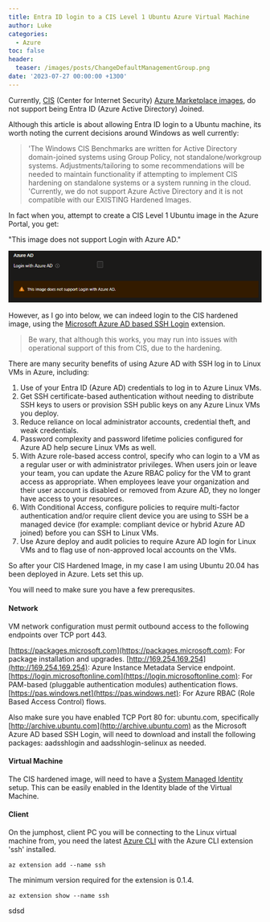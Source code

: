 ```yaml
---
title: Entra ID login to a CIS Level 1 Ubuntu Azure Virtual Machine
author: Luke
categories:
  - Azure
toc: false
header:
  teaser: /images/posts/ChangeDefaultManagementGroup.png
date: '2023-07-27 00:00:00 +1300'
---
```


Currently, [CIS](https://www.cisecurity.org/) (Center for Internet Security) [Azure Marketplace images](https://azuremarketplace.microsoft.com/en-us/marketplace/apps?search=CIS&page=1?WT.mc_id=AZ-MVP-5004796), do not support being Entra ID (Azure Active Directory) Joined.

Although this article is about allowing Entra ID login to a Ubuntu machine, its worth noting the current decisions around Windows as well currently:

>'The Windows CIS Benchmarks are written for Active Directory domain-joined systems using Group Policy, not standalone/workgroup systems. Adjustments/tailoring to some recommendations will be needed to maintain functionality if attempting to implement CIS hardening on standalone systems or a system running in the cloud.
>'Currently, we do not support Azure Active Directory and it is not compatible with our EXISTING Hardened Images.

In fact when you, attempt to create a CIS Level 1 Ubuntu image in the Azure Portal, you get:

"This image does not support Login with Azure AD."

![CIS Image does not support Login with Azure AD](/images/posts/AzurePortal_CIS_Level1_Ubuntu_NoEntraIDLogin.png)

However, as I go into below, we can indeed login to the CIS hardened image, using the [Microsoft Azure AD based SSH Login](https://learn.microsoft.com/en-us/azure/active-directory/devices/howto-vm-sign-in-azure-ad-linux?WT.mc_id=AZ-MVP-5004796) extension.

> Be wary, that although this works, you may run into issues with operational support of this from CIS, due to the hardening.

There are many security benefits of using Azure AD with SSH log in to Linux VMs in Azure, including:

1. Use of your Entra ID (Azure AD) credentials to log in to Azure Linux VMs.
1. Get SSH certificate-based authentication without needing to distribute SSH keys to users or provision SSH public keys on any Azure Linux VMs you deploy.
1. Reduce reliance on local administrator accounts, credential theft, and weak credentials.
1. Password complexity and password lifetime policies configured for Azure AD help secure Linux VMs as well.
1. With Azure role-based access control, specify who can login to a VM as a regular user or with administrator privileges. When users join or leave your team, you can update the Azure RBAC policy for the VM to grant access as appropriate. When employees leave your organization and their user account is disabled or removed from Azure AD, they no longer have access to your resources.
1. With Conditional Access, configure policies to require multi-factor authentication and/or require client device you are using to SSH be a managed device (for example: compliant device or hybrid Azure AD joined) before you can SSH to Linux VMs.
1. Use Azure deploy and audit policies to require Azure AD login for Linux VMs and to flag use of non-approved local accounts on the VMs.

So after your CIS Hardened Image, in my case I am using Ubuntu 20.04 has been deployed in Azure. Lets set this up.

You will need to make sure you have a few prerequsites.

#### Network

VM network configuration must permit outbound access to the following endpoints over TCP port 443.

[https://packages.microsoft.com](https://packages.microsoft.com): For package installation and upgrades.
[http://169.254.169.254](http://169.254.169.254): Azure Instance Metadata Service endpoint.
[https://login.microsoftonline.com](https://login.microsoftonline.com): For PAM-based (pluggable authentication modules) authentication flows.
[https://pas.windows.net](https://pas.windows.net): For Azure RBAC (Role Based Access Control) flows.

Also make sure you have enabled TCP Port 80 for: ubuntu.com, specifically [http://archive.ubuntu.com](http://archive.ubuntu.com) as the Microsoft Azure AD based SSH Login, will need to download and install the following packages: aadsshlogin and aadsshlogin-selinux as needed.

#### Virtual Machine

The CIS hardened image, will need to have a [System Managed Identity](https://learn.microsoft.com/azure/active-directory/managed-identities-azure-resources/overview?WT.mc_id=AZ-MVP-5004796#managed-identity-types) setup. This can be easily enabled in the Identity blade of the Virtual Machine.

#### Client

On the jumphost, client PC you will be connecting to the Linux virtual machine from, you need the latest [Azure CLI](https://learn.microsoft.com/cli/azure/install-azure-cli?WT.mc_id=AZ-MVP-5004796) with the Azure CLI extension 'ssh' installed.

    az extension add --name ssh

The minimum version required for the extension is 0.1.4.

    az extension show --name ssh

sdsd


